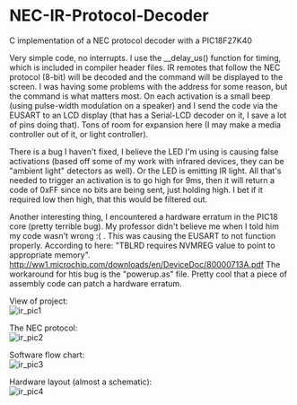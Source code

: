 # NEC-IR-Protocol-Decoder
C implementation of a NEC protocol decoder with a PIC18F27K40

Very simple code, no interrupts.  I use the __delay_us() function for timing, which is included in compiler header files.  IR remotes that follow the NEC protocol (8-bit) will be decoded and the command will be displayed to the screen.  I was having some problems with the address for some reason, but the command is what matters most.  On each activation is a small beep (using pulse-width modulation on a speaker) and I send the code via the EUSART to an LCD display (that has a Serial-LCD decoder on it, I save a lot of pins doing that).  Tons of room for expansion here (I may make a media controller out of it, or light controller).

There is a bug I haven't fixed, I believe the LED I'm using is causing false activations (based off some of my work with infrared devices, they can be "ambient light" detectors as well).  Or the LED is emitting IR light.  All that's needed to trigger an activation is to go high for 9ms, then it will return a code of 0xFF since no bits are being sent, just holding high.  I bet if it required low then high, that this would be filtered out.

Another interesting thing, I encountered a hardware erratum in the PIC18 core (pretty terrible bug).  My professor didn't believe me when I told him my code wasn't wrong :( .  This was causing the EUSART to not function properly.  According to here:  "TBLRD requires NVMREG value to point to appropriate memory".  http://ww1.microchip.com/downloads/en/DeviceDoc/80000713A.pdf  The workaround for htis bug is the "powerup.as" file.  Pretty cool that a piece of assembly code can patch a hardware erratum.</br>

View of project:</br>
![ir_pic1](https://3.bp.blogspot.com/-eg8vL1p6M54/WToIhfaFF5I/AAAAAAAAARI/HxekjkFPpT8uHzSME4nR09Se-hcwE9wVQCEw/s1600/ir4.jpg)</br>

The NEC protocol:</br>
![ir_pic2](https://4.bp.blogspot.com/-RYDoB7P2o9E/WToIVgoITlI/AAAAAAAAARA/HgqiunGzexopnkGgUD7HmT9jYrhCelGJgCEw/s1600/ir3.png)</br>

Software flow chart:</br>
![ir_pic3](https://3.bp.blogspot.com/-sum6eQ0AmUQ/WToIWGVjjxI/AAAAAAAAARE/wYUXv1PWQgUN-bUxCGem5G5pQ5j7vz-yACEw/s1600/ir2.png)</br>

Hardware layout (almost a schematic):</br>
![ir_pic4](https://1.bp.blogspot.com/-JbZ1POF5HFM/WToIVxssaGI/AAAAAAAAAQ8/MxBYWY_d-T0NHIbLMjmRnYmPEZOrhGWjwCLcB/s1600/ir1.png)</br>

